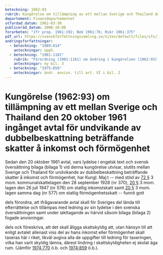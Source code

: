```yaml
---
beteckning: 1962:93
rubrik: Kungörelse om tillämpning av ett mellan Sverige och Thailand den 20 oktober 1961 ingånget avtal för undvikande av dubbelbeskattning beträffande skatter å inkomst och förmögenhet
departement: Finansdepartementet
utfardad_datum: 1962-03-30
publicerad_datum: 2008-10-08
forarbeten: "Jfr prop. 1961:192; BeU 1961:76; Rskr 1961:375"
pdf_url: https://svenskforfattningssamling.se/sites/default/files/sfs/1962-03/SFS1962-93.pdf
andringsforfattningar:
  - beteckning: "1989:814"
    anteckningar: upph.
  - beteckning: "1981:1181"
    rubrik: "Förordning (1981:1181) om ändring i kungörelsen (1962:93) om tillämpning av ett mellan Sverige och Thailand den 20 oktober 1961 ingånget avtal för undvikande av dubbelbeskattning beträffande skatter å inkomst och förmögenhet"
    anteckningar: ny bil. 3
  - beteckning: "1975:856"
    anteckningar: ändr. anvisn. till art. VI i bil. 2
---
```


# Kungörelse (1962:93) om tillämpning av ett mellan Sverige och Thailand den 20 oktober 1961 ingånget avtal för undvikande av dubbelbeskattning beträffande skatter å inkomst och förmögenhet

Sedan den 20 oktober 1961 avtal, vars lydelse i engelsk text och svensk översättning bilaga (bilaga 1) vid denna kungörelse utvisar, slutits mellan Sverige och Thailand för undvikande av dubbelbeskattning beträffande skatter å inkomst och förmögenhet, har Kungl. Maj:t -- med stöd av [72 §](#72) 3 mom. kommunalskattelagen den 28 september 1928 (nr 370), [20 §](#20) 3 mom. lagen den 26 juli 1947 (nr 576) om statlig inkomstskatt samt [20 §](#20) 3 mom. lagen samma dag (nr 577) om statlig förmögenhetsskatt -- funnit gott

dels förordna, att ifrågavarande avtal skall för Sveriges del lända till efterrättelse och tillämpas med ledning av sin lydelse i den svenska översättningen samt under iakttagande av härvid såsom bilaga (bilaga 2) fogade anvisningar.

dels ock föreskriva, att det skall åligga skattskyldig att, utan hänsyn till att enligt avtalet allenast viss del av hans inkomst eller förmögenhet skall taxeras här i riket, likväl avgiva alla de uppgifter till ledning för taxeringen, vilka han varit skyldig lämna, därest lindring i skattskyldigheten ej skolat äga rum. (Jämför [1974:770](https://selex.se/eli/sfs/1974/770) ö.b. och [1974:859](https://selex.se/eli/sfs/1974/859) ö.b.).